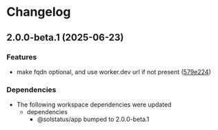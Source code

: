 # Changelog

## 2.0.0-beta.1 (2025-06-23)


### Features

* make fqdn optional, and use worker.dev url if not present ([579e224](https://github.com/unibeck/solstatus/commit/579e224926fa6b77d9f01d82e196d37803d47e7f))


### Dependencies

* The following workspace dependencies were updated
  * dependencies
    * @solstatus/app bumped to 2.0.0-beta.1

